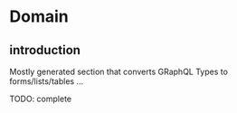# Domain

## introduction

Mostly generated section that converts GRaphQL Types to forms/lists/tables ...

TODO: complete
